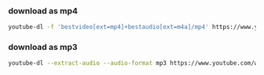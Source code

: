 ### download as mp4
```sh
youtube-dl -f 'bestvideo[ext=mp4]+bestaudio[ext=m4a]/mp4' https://www.youtube.com/watch?v=mPcCLMM2UCE
```

### download as mp3
```sh
youtube-dl --extract-audio --audio-format mp3 https://www.youtube.com/watch?v=mPcCLMM2UCE
```